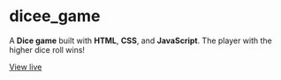# dicee_game

A **Dice game** built with **HTML**, **CSS**, and **JavaScript**. The player with the higher dice roll wins!

[View live](https://mamoruhikari.github.io/dicee_game/)

